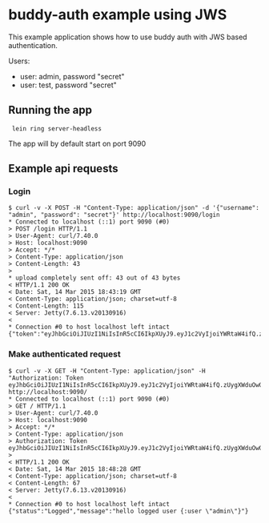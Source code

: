# buddy-auth example using JWS

This example application shows how to use buddy auth with JWS based authentication.

Users:
* user: admin, password "secret"
* user: test, password "secret"


## Running the app ##

``` lein ring server-headless```

The app will by default start on port 9090

## Example api requests ##

### Login ###

```text
$ curl -v -X POST -H "Content-Type: application/json" -d '{"username": "admin", "password": "secret"}' http://localhost:9090/login
* Connected to localhost (::1) port 9090 (#0)
> POST /login HTTP/1.1
> User-Agent: curl/7.40.0
> Host: localhost:9090
> Accept: */*
> Content-Type: application/json
> Content-Length: 43
> 
* upload completely sent off: 43 out of 43 bytes
< HTTP/1.1 200 OK
< Date: Sat, 14 Mar 2015 18:43:19 GMT
< Content-Type: application/json; charset=utf-8
< Content-Length: 115
< Server: Jetty(7.6.13.v20130916)
< 
* Connection #0 to host localhost left intact
{"token":"eyJhbGciOiJIUzI1NiIsInR5cCI6IkpXUyJ9.eyJ1c2VyIjoiYWRtaW4ifQ.zUygXWduOwO7fZUf6fjPz02oV1OeUFkgqaT3J3g1yng"}
```

### Make authenticated request ###

```text
$ curl -v -X GET -H "Content-Type: application/json" -H "Authorization: Token eyJhbGciOiJIUzI1NiIsInR5cCI6IkpXUyJ9.eyJ1c2VyIjoiYWRtaW4ifQ.zUygXWduOwO7fZUf6fjPz02oV1OeUFkgqaT3J3g1yn" http://localhost:9090/
* Connected to localhost (::1) port 9090 (#0)
> GET / HTTP/1.1
> User-Agent: curl/7.40.0
> Host: localhost:9090
> Accept: */*
> Content-Type: application/json
> Authorization: Token eyJhbGciOiJIUzI1NiIsInR5cCI6IkpXUyJ9.eyJ1c2VyIjoiYWRtaW4ifQ.zUygXWduOwO7fZUf6fjPz02oV1OeUFkgqaT3J3g1yng
> 
< HTTP/1.1 200 OK
< Date: Sat, 14 Mar 2015 18:48:28 GMT
< Content-Type: application/json; charset=utf-8
< Content-Length: 67
< Server: Jetty(7.6.13.v20130916)
< 
* Connection #0 to host localhost left intact
{"status":"Logged","message":"hello logged user {:user \"admin\"}"}
```
